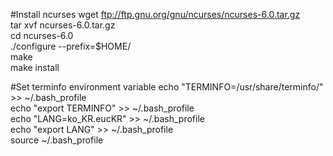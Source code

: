 #Install ncurses
wget ftp://ftp.gnu.org/gnu/ncurses/ncurses-6.0.tar.gz<br />
tar xvf ncurses-6.0.tar.gz<br />
cd ncurses-6.0<br />
./configure --prefix=$HOME/<br />
make<br />
make install<br />

#Set terminfo environment variable
echo "TERMINFO=/usr/share/terminfo/" >> ~/.bash_profile<br />
echo "export TERMINFO" >> ~/.bash_profile<br />
echo "LANG=ko_KR.eucKR" >> ~/.bash_profile<br />
echo "export LANG" >> ~/.bash_profile<br />
source ~/.bash_profile
